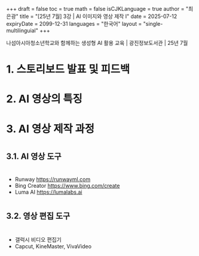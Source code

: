 +++
draft = false
toc = true
math = false
isCJKLanguage = true
author = "최은광"
title = "[25년 7월] 3강 | AI 이미지와 영상 제작 Ⅰ"
date = 2025-07-12
expiryDate = 2099-12-31
languages = "한국어"
layout = "single-multilinguial"
+++

나섬아시아청소년학교와 함께하는 생성형 AI 활용 교육 | 광진정보도서관 | 25년 7월

<!--more--> 

# 1. 스토리보드 발표 및 피드백

#

# 2. AI 영상의 특징

#

# 3. AI 영상 제작 과정

#

## 3.1. AI 영상 도구

#

- Runway https://runwayml.com
- Bing Creator https://www.bing.com/create
- Luma AI https://lumalabs.ai

#

## 3.2. 영상 편집 도구

#

- 갤럭시 비디오 편집기
- Capcut, KineMaster, VivaVideo